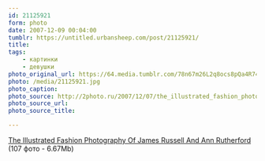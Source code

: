 ```yaml
---
id: 21125921
form: photo
date: 2007-12-09 00:04:00
tumblr: https://untitled.urbansheep.com/post/21125921/
title:
tags:
    - картинки
    - девушки
photo_original_url: https://64.media.tumblr.com/78n67m26L2q8ocs8pQa4R74g_500.jpg
photo: /media/21125921.jpg
photo_caption: 
photo_source: http://2photo.ru/2007/12/07/the_illustrated_fashion_photography_of_james_russell_and_ann_rutherford.html
photo_source_url:
photo_source_title:

---
```


<p><a href="http://2photo.ru/2007/12/07/the_illustrated_fashion_photography_of_james_russell_and_ann_rutherford.html">The Illustrated Fashion Photography Of James Russell And Ann Rutherford</a> (107 фото - 6.67Mb)</p>
